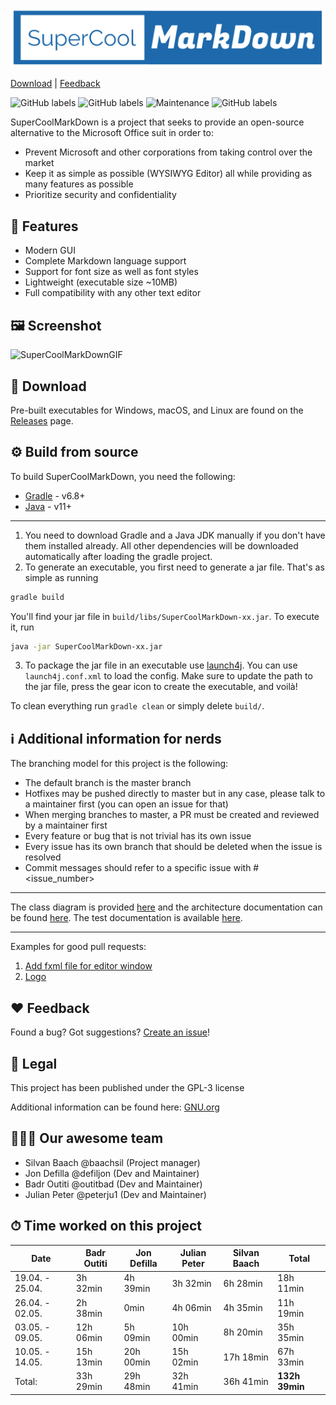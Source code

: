 [![SuperCoolMarkDown](doc/logo.png)](https://github.zhaw.ch/PM2-IT20taWIN-bles-mach-kars/hk2-team2-itsafeature-project2-SuperCoolMarkdownEditor)

[Download](https://github.zhaw.ch/PM2-IT20taWIN-bles-mach-kars/hk2-team2-itsafeature-project2-SuperCoolMarkdownEditor#-download) |
[Feedback](https://github.zhaw.ch/PM2-IT20taWIN-bles-mach-kars/hk2-team2-itsafeature-project2-SuperCoolMarkdownEditor#%EF%B8%8F-feedback)

![GitHub labels](https://img.shields.io/badge/Version-v1.0.0-blue)
![GitHub labels](https://img.shields.io/badge/Language-Java-orange)
![Maintenance](https://img.shields.io/maintenance/yes/2021)
![GitHub labels](https://img.shields.io/badge/Ask%20us-anything-blue)

SuperCoolMarkDown is a project that seeks to provide an open-source alternative to the Microsoft Office suit in order to:
- Prevent Microsoft and other corporations from taking control over the market
- Keep it as simple as possible (WYSIWYG Editor) all while providing as many features as possible
- Prioritize security and confidentiality

🚀 Features
--------
- Modern GUI
- Complete Markdown language support
- Support for font size as well as font styles
- Lightweight (executable size ~10MB)
- Full compatibility with any other text editor

🖼️ Screenshot
----------
![SuperCoolMarkDownGIF](doc/GUI.gif)

💾 Download
--------
Pre-built executables for Windows, macOS, and Linux are found on the [Releases](https://github.zhaw.ch/PM2-IT20taWIN-bles-mach-kars/hk2-team2-itsafeature-project2-SuperCoolMarkdownEditor/releases) page.

⚙️ Build from source
-----------------
To build SuperCoolMarkDown, you need the following:

* [Gradle] - v6.8+
* [Java] - v11+
-------------

1. You need to download Gradle and a Java JDK manually if you don't have them installed already. All other dependencies will be downloaded automatically after loading the gradle project.
1. To generate an executable, you first need to generate a jar file. That's as simple as running
```sh
gradle build
```
You'll find your jar file in `build/libs/SuperCoolMarkDown-xx.jar`. To execute it, run 
```sh
java -jar SuperCoolMarkDown-xx.jar
```
3. To package the jar file in an executable use [launch4j][]. You can use `launch4j.conf.xml` to load the config. Make sure to update the path to the jar file, press the gear icon to create the executable, and voilà!

To clean everything run `gradle clean` or simply delete `build/`.

ℹ️ Additional information for nerds
-----------
The branching model for this project is the following:
* The default branch is the master branch
* Hotfixes may be pushed directly to master but in any case, please talk to a maintainer first (you can open an issue for that)
* When merging branches to master, a PR must be created and reviewed by a maintainer first
* Every feature or bug that is not trivial has its own issue
* Every issue has its own branch that should be deleted when the issue is resolved
* Commit messages should refer to a specific issue with #<issue_number>
______________
The class diagram is provided [here](https://github.zhaw.ch/PM2-IT20taWIN-bles-mach-kars/hk2-team2-itsafeature-project2-SuperCoolMarkdownEditor/blob/master/doc/classdiagram.png) and the architecture documentation can be found [here](https://github.zhaw.ch/PM2-IT20taWIN-bles-mach-kars/hk2-team2-itsafeature-project2-SuperCoolMarkdownEditor/blob/master/doc/architecture_documentation.md). The test documentation is available [here](https://github.zhaw.ch/PM2-IT20taWIN-bles-mach-kars/hk2-team2-itsafeature-project2-SuperCoolMarkdownEditor/tree/master/doc/TestDocumentation).
_________________
Examples for good pull requests:
1. [Add fxml file for editor window](https://github.zhaw.ch/PM2-IT20taWIN-bles-mach-kars/hk2-team2-itsafeature-project2-SuperCoolMarkdownEditor/pull/19)
1. [Logo](https://github.zhaw.ch/PM2-IT20taWIN-bles-mach-kars/hk2-team2-itsafeature-project2-SuperCoolMarkdownEditor/pull/42)

❤️ Feedback
--------
Found a bug? Got suggestions? [Create an issue](https://github.zhaw.ch/PM2-IT20taWIN-bles-mach-kars/hk2-team2-itsafeature-project2-SuperCoolMarkdownEditor/issues/new/choose)!

📝 Legal
--------
This project has been published under the GPL-3 license

Additional information can be found here: [GNU.org](https://www.gnu.org/licenses/gpl-3.0.en.html)

🧑‍🤝‍🧑 Our awesome team
--------
- Silvan Baach @baachsil (Project manager)
- Jon Defilla @defiljon (Dev and Maintainer)
- Badr Outiti @outitbad (Dev and Maintainer)
- Julian Peter @peterju1 (Dev and Maintainer)

⏱ Time worked on this project
--------
|Date   | Badr Outiti  | Jon Defilla | Julian Peter | Silvan Baach | Total |
|---|---|---|---|---|---|
|19.04. - 25.04.   | 3h 32min  | 4h 39min   | 3h 32min    | 6h 28min   | 18h 11min |
|26.04. - 02.05.   | 2h 38min   | 0min   | 4h 06min| 4h 35min | 11h 19min |
|03.05. - 09.05.   | 12h 06min  | 5h 09min  | 10h 00min | 8h 20min | 35h 35min |
|10.05. - 14.05.   | 15h 13min  | 20h 00min  | 15h 02min | 17h 18min | 67h 33min |
| Total:   | 33h 29min  | 29h 48min   | 32h 41min | 36h 41min | **132h 39min** |


[Gradle]: https://gradle.org/install/
[Swing]: https://wikipedia.org/wiki/Swing_(Java)
[Java fx]: https://openjfx.io/
[Java]: https://www.oracle.com/java/technologies/javase-jdk11-downloads.html
[launch4j]: http://launch4j.sourceforge.net/
